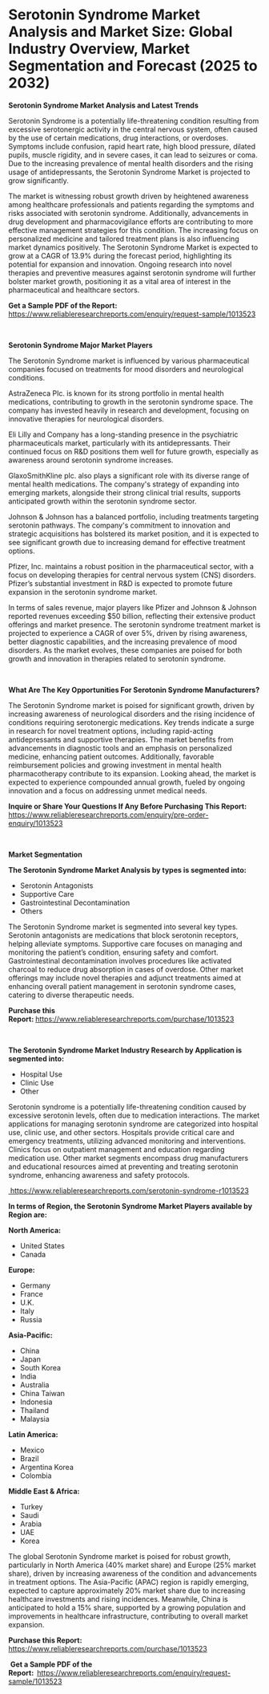 <p><h1>Serotonin Syndrome Market Analysis and Market Size: Global Industry Overview, Market Segmentation and Forecast (2025 to 2032)</h1></p><p><strong>Serotonin Syndrome Market Analysis and Latest Trends</strong></p>
<p><p>Serotonin Syndrome is a potentially life-threatening condition resulting from excessive serotonergic activity in the central nervous system, often caused by the use of certain medications, drug interactions, or overdoses. Symptoms include confusion, rapid heart rate, high blood pressure, dilated pupils, muscle rigidity, and in severe cases, it can lead to seizures or coma. Due to the increasing prevalence of mental health disorders and the rising usage of antidepressants, the Serotonin Syndrome Market is projected to grow significantly. </p><p>The market is witnessing robust growth driven by heightened awareness among healthcare professionals and patients regarding the symptoms and risks associated with serotonin syndrome. Additionally, advancements in drug development and pharmacovigilance efforts are contributing to more effective management strategies for this condition. The increasing focus on personalized medicine and tailored treatment plans is also influencing market dynamics positively. The Serotonin Syndrome Market is expected to grow at a CAGR of 13.9% during the forecast period, highlighting its potential for expansion and innovation. Ongoing research into novel therapies and preventive measures against serotonin syndrome will further bolster market growth, positioning it as a vital area of interest in the pharmaceutical and healthcare sectors.</p></p>
<p><strong>Get a Sample PDF of the Report:&nbsp;</strong> <a href="https://www.reliableresearchreports.com/enquiry/request-sample/1013523?utm_campaign=2820&utm_medium=2&utm_source=Github&utm_content=ia&utm_term=17042025&utm_id=serotonin-syndrome">https://www.reliableresearchreports.com/enquiry/request-sample/1013523</a></p>
<p>&nbsp;</p>
<p><strong>Serotonin Syndrome Major Market Players</strong></p>
<p><p>The Serotonin Syndrome market is influenced by various pharmaceutical companies focused on treatments for mood disorders and neurological conditions. </p><p>AstraZeneca Plc. is known for its strong portfolio in mental health medications, contributing to growth in the serotonin syndrome space. The company has invested heavily in research and development, focusing on innovative therapies for neurological disorders. </p><p>Eli Lilly and Company has a long-standing presence in the psychiatric pharmaceuticals market, particularly with its antidepressants. Their continued focus on R&D positions them well for future growth, especially as awareness around serotonin syndrome increases.</p><p>GlaxoSmithKline plc. also plays a significant role with its diverse range of mental health medications. The company's strategy of expanding into emerging markets, alongside their strong clinical trial results, supports anticipated growth within the serotonin syndrome sector.</p><p>Johnson & Johnson has a balanced portfolio, including treatments targeting serotonin pathways. The company's commitment to innovation and strategic acquisitions has bolstered its market position, and it is expected to see significant growth due to increasing demand for effective treatment options.</p><p>Pfizer, Inc. maintains a robust position in the pharmaceutical sector, with a focus on developing therapies for central nervous system (CNS) disorders. Pfizer’s substantial investment in R&D is expected to promote future expansion in the serotonin syndrome market.</p><p>In terms of sales revenue, major players like Pfizer and Johnson & Johnson reported revenues exceeding $50 billion, reflecting their extensive product offerings and market presence. The serotonin syndrome treatment market is projected to experience a CAGR of over 5%, driven by rising awareness, better diagnostic capabilities, and the increasing prevalence of mood disorders. As the market evolves, these companies are poised for both growth and innovation in therapies related to serotonin syndrome.</p></p>
<p>&nbsp;</p>
<p><strong>What Are The Key Opportunities For Serotonin Syndrome Manufacturers?</strong></p>
<p><p>The Serotonin Syndrome market is poised for significant growth, driven by increasing awareness of neurological disorders and the rising incidence of conditions requiring serotonergic medications. Key trends indicate a surge in research for novel treatment options, including rapid-acting antidepressants and supportive therapies. The market benefits from advancements in diagnostic tools and an emphasis on personalized medicine, enhancing patient outcomes. Additionally, favorable reimbursement policies and growing investment in mental health pharmacotherapy contribute to its expansion. Looking ahead, the market is expected to experience compounded annual growth, fueled by ongoing innovation and a focus on addressing unmet medical needs.</p></p>
<p><strong>Inquire or Share Your Questions If Any Before Purchasing This Report:</strong> <a href="https://www.reliableresearchreports.com/enquiry/pre-order-enquiry/1013523?utm_campaign=2820&utm_medium=2&utm_source=Github&utm_content=ia&utm_term=17042025&utm_id=serotonin-syndrome">https://www.reliableresearchreports.com/enquiry/pre-order-enquiry/1013523</a></p>
<p>&nbsp;</p>
<p><strong>Market Segmentation</strong></p>
<p><strong>The Serotonin Syndrome Market Analysis by types is segmented into:</strong></p>
<p><ul><li>Serotonin Antagonists</li><li>Supportive Care</li><li>Gastrointestinal Decontamination</li><li>Others</li></ul></p>
<p><p>The Serotonin Syndrome market is segmented into several key types. Serotonin antagonists are medications that block serotonin receptors, helping alleviate symptoms. Supportive care focuses on managing and monitoring the patient’s condition, ensuring safety and comfort. Gastrointestinal decontamination involves procedures like activated charcoal to reduce drug absorption in cases of overdose. Other market offerings may include novel therapies and adjunct treatments aimed at enhancing overall patient management in serotonin syndrome cases, catering to diverse therapeutic needs.</p></p>
<p><strong>Purchase this Report:&nbsp;</strong><a href="https://www.reliableresearchreports.com/purchase/1013523?utm_campaign=2820&utm_medium=2&utm_source=Github&utm_content=ia&utm_term=17042025&utm_id=serotonin-syndrome">https://www.reliableresearchreports.com/purchase/1013523</a></p>
<p>&nbsp;</p>
<p><strong>The Serotonin Syndrome Market Industry Research by Application is segmented into:</strong></p>
<p><ul><li>Hospital Use</li><li>Clinic Use</li><li>Other</li></ul></p>
<p><p>Serotonin syndrome is a potentially life-threatening condition caused by excessive serotonin levels, often due to medication interactions. The market applications for managing serotonin syndrome are categorized into hospital use, clinic use, and other sectors. Hospitals provide critical care and emergency treatments, utilizing advanced monitoring and interventions. Clinics focus on outpatient management and education regarding medication use. Other market segments encompass drug manufacturers and educational resources aimed at preventing and treating serotonin syndrome, enhancing awareness and safety protocols.</p></p>
<p><a href="https://www.reliableresearchreports.com/serotonin-syndrome-r1013523?utm_campaign=2820&utm_medium=2&utm_source=Github&utm_content=ia&utm_term=17042025&utm_id=serotonin-syndrome">&nbsp;https://www.reliableresearchreports.com/serotonin-syndrome-r1013523</a></p>
<p><strong>In terms of Region, the Serotonin Syndrome Market Players available by Region are:</strong></p>
<p>
    <p> <strong> North America: </strong>
        <ul>
            <li>United States</li>
            <li>Canada</li>
        </ul>
        </p> 
    <p> <strong> Europe: </strong>
        <ul>
            <li>Germany</li>
            <li>France</li>
            <li>U.K.</li>
            <li>Italy</li>
            <li>Russia</li>
        </ul>
        </p> 
    <p> <strong> Asia-Pacific: </strong>
        <ul>
            <li>China</li>
            <li>Japan</li>
            <li>South Korea</li>
            <li>India</li>
            <li>Australia</li>
            <li>China Taiwan</li>
            <li>Indonesia</li>
            <li>Thailand</li>
            <li>Malaysia</li>
        </ul>
        </p> 
    <p> <strong> Latin America: </strong>
        <ul>
            <li>Mexico</li>
            <li>Brazil</li>
            <li>Argentina Korea</li>
            <li>Colombia</li>
        </ul>
        </p> 
    <p> <strong> Middle East & Africa: </strong>
        <ul>
            <li>Turkey</li>
            <li>Saudi</li>
            <li>Arabia</li>
            <li>UAE</li>
            <li>Korea</li>
        </ul>
    </p>
    </p>
<p><p>The global Serotonin Syndrome market is poised for robust growth, particularly in North America (40% market share) and Europe (25% market share), driven by increasing awareness of the condition and advancements in treatment options. The Asia-Pacific (APAC) region is rapidly emerging, expected to capture approximately 20% market share due to increasing healthcare investments and rising incidences. Meanwhile, China is anticipated to hold a 15% share, supported by a growing population and improvements in healthcare infrastructure, contributing to overall market expansion.</p></p>
<p><strong>Purchase this Report: </strong><a href="https://www.reliableresearchreports.com/purchase/1013523?utm_campaign=2820&utm_medium=2&utm_source=Github&utm_content=ia&utm_term=17042025&utm_id=serotonin-syndrome">https://www.reliableresearchreports.com/purchase/1013523</a></p>
<p>&nbsp;<strong>Get a Sample PDF of the Report:&nbsp;&nbsp;</strong><a href="https://www.reliableresearchreports.com/enquiry/request-sample/1013523?utm_campaign=2820&utm_medium=2&utm_source=Github&utm_content=ia&utm_term=17042025&utm_id=serotonin-syndrome">https://www.reliableresearchreports.com/enquiry/request-sample/1013523</a></p>
<p><strong></strong></p>
<p><p></p><p></p><p></p></p>